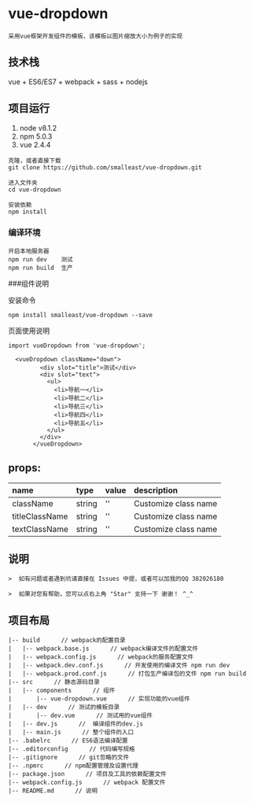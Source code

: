 # vue-dropdown
```
采用vue框架开发组件的模板，该模板以图片缩放大小为例子的实现
```

## 技术栈
vue + ES6/ES7 + webpack + sass + nodejs

## 项目运行
 1. node v8.1.2
 2. npm 5.0.3
 3. vue 2.4.4
```
克隆，或者直接下载
git clone https://github.com/smalleast/vue-dropdown.git

进入文件夹
cd vue-dropdown

安装依赖
npm install
```

### 编译环境
```
开启本地服务器
npm run dev    测试
npm run build  生产
```
###组件说明

安装命令
```base
npm install smalleast/vue-dropdown --save
```
页面使用说明
```code
import vueDropdown from 'vue-dropdown';

  <vueDropdown className="down">
         <div slot="title">测试</div>
         <div slot="text">
           <ul>
             <li>导航一</li>
             <li>导航二</li>
             <li>导航三</li>
             <li>导航四</li>
             <li>导航五</li>
           </ul>
         </div>
       </vueDropdown>
```


## props:
| name | type | value | description |
| :----| :----| :----| :----|
| className  | string | '' | Customize class name |
| titleClassName  | string | '' | Customize class name |
| textClassName  | string | '' | Customize class name |


## 说明
```
>  如有问题或者遇到坑请直接在 Issues 中提，或者可以加我的QQ 382026180

>  如果对您有帮助，您可以点右上角 "Star" 支持一下 谢谢！ ^_^

```

## 项目布局
```
|-- build      // webpack的配置目录
|   |-- webpack.base.js      // webpack编译文件的配置文件
|   |-- webpack.config.js      // webpack的服务配置文件
|   |-- webpack.dev.conf.js      // 开发使用的编译文件 npm run dev
|   |-- webpack.prod.conf.js      // 打包生产编译包的文件 npm run build
|-- src      // 静态源码目录
|   |-- components      // 组件
|       |-- vue-dropdown.vue      // 实现功能的vue组件
|   |-- dev      // 测试的模板目录
|       |-- dev.vue      // 测试用的vue组件
|   |-- dev.js      //	编译组件的dev.js
|   |-- main.js      //	整个组件的入口
|-- .babelrc      // ES6语法编译配置
|-- .editorconfig      // 代码编写规格
|-- .gitignore      // git忽略的文件
|-- .npmrc      // npm配置管理及设置代理
|-- package.json      // 项目及工具的依赖配置文件
|-- webpack.config.js      // webpack 配置文件
|-- README.md      // 说明
```
